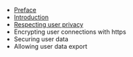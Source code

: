 
- [Preface](https://github.com/ascott1/ethical-web-dev/blob/master/preface.md)
- [Introduction](01-title-intro.md)
- [Respecting user privacy](privacy.md)
- Encrypting user connections with https
- Securing user data
- Allowing user data export
